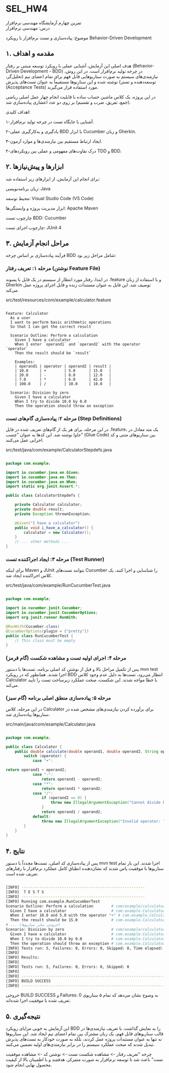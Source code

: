 # SEL_HW4
تمرین چهارم آزمایشگاه مهندسی نرم‌افزار  
  درس: مهندسی نرم‌افزار  

موضوع: پیاده‌سازی و تست نرم‌افزار با رویکرد Behavior-Driven Development

## ۱. مقدمه و اهداف 

هدف اصلی این آزمایش، آشنایی عملی با رویکرد توسعه مبتنی بر رفتار (Behavior-Driven Development - BDD) در چرخه تولید نرم‌افزار است. در این روش، نیازمندی‌های سیستم به صورت سناریوهایی قابل فهم برای تمام اعضای تیم (تحلیل‌گر، توسعه‌دهنده و تستر) نوشته شده و این سناریوها مستقیماً به عنوان تست‌های پذیرش (Acceptance Tests) مورد استفاده قرار می‌گیرند.

در این پروژه، یک کلاس ماشین حساب ساده با قابلیت انجام چهار عمل اصلی ریاضی (جمع، تفریق، ضرب و تقسیم) بر روی دو عدد اعشاری پیاده‌سازی شد.

اهداف کلیدی:

۱-آشنایی با جایگاه تست در چرخه تولید نرم‌افزار.

۲-یادگیری و به‌کارگیری عملی BDD با ابزار Cucumber و زبان Gherkin.

۳-ایجاد ارتباط مستقیم بین نیازمندی‌ها و موارد آزمون.

۴-درک تفاوت‌های مفهومی و عملی بین رویکردهای TDD و BDD.

## ۲. ابزارها و پیش‌نیازها
برای انجام این آزمایش، از ابزارهای زیر استفاده شد:

زبان برنامه‌نویسی: Java 

محیط توسعه: Visual Studio Code (VS Code)

ابزار مدیریت پروژه و وابستگی‌ها: Apache Maven

چارچوب تست BDD: Cucumber

چارچوب اجرای تست: JUnit 4

## ۳. مراحل انجام آزمایش
فرآیند پیاده‌سازی بر اساس چرخه BDD شامل مراحل زیر بود:

### مرحله ۱: تعریف رفتار (نوشتن Feature File)
در ابتدا، رفتار مورد انتظار از سیستم در یک فایل با پسوند .feature و با استفاده از زبان Gherkin توصیف شد. این فایل به عنوان مستندات زنده و قابل اجرای پروژه عمل می‌کند.

src/test/resources/com/example/calculator.feature

```Gherkin

Feature: Calculator
  As a user
  I want to perform basic arithmetic operations
  So that I can get the correct result

  Scenario Outline: Perform a calculation
    Given I have a calculator
    When I enter `operand1` and `operand2` with the operator `operator`
    Then the result should be `result`

    Examples:
    | operand1 | operator | operand2 | result |
    | 10.0     | +        | 5.0      | 15.0   |
    | 20.0     | -        | 8.0      | 12.0   |
    | 7.0      | *        | 6.0      | 42.0   |
    | 100.0    | /        | 10.0     | 10.0   |

  Scenario: Division by zero
    Given I have a calculator
    When I try to divide 10.0 by 0.0
    Then the operation should throw an exception
```
### مرحله ۲: پیاده‌سازی گام‌های تست (Step Definitions)
در این مرحله، برای هر یک از گام‌های تعریف شده در فایل .feature، یک متد معادل در جاوا نوشته شد. این کدها به عنوان "چسب" (Glue Code) بین سناریوهای متنی و کد اجرایی عمل می‌کنند.

src/test/java/com/example/CalculatorStepdefs.java

```Java

package com.example;

import io.cucumber.java.en.Given;
import io.cucumber.java.en.Then;
import io.cucumber.java.en.When;
import static org.junit.Assert.*;

public class CalculatorStepdefs {

    private Calculator calculator;
    private double result;
    private Exception thrownException;

    @Given("I have a calculator")
    public void i_have_a_calculator() {
        calculator = new Calculator();
    }
    // ... other methods ...
}
```

### مرحله ۳: ایجاد اجراکننده تست (Test Runner)
برای اینکه Maven و JUnit بتوانند تست‌های Cucumber را شناسایی و اجرا کنند، یک کلاس اجراکننده ایجاد شد.

src/test/java/com/example/RunCucumberTest.java
```java

package com.example;

import io.cucumber.junit.Cucumber;
import io.cucumber.junit.CucumberOptions;
import org.junit.runner.RunWith;

@RunWith(Cucumber.class)
@CucumberOptions(plugin = {"pretty"})
public class RunCucumberTest {
    // This class must be empty
}
```
### مرحله ۴: اجرای اولیه تست و مشاهده شکست (گام قرمز)
پس از تکمیل مراحل بالا و قبل از نوشتن کد اصلی برنامه، تست‌ها با دستور mvn test اجرا شدند. همانطور که در رویکرد BDD انتظار می‌رود، تست‌ها به دلیل عدم وجود کلاس Calculator با خطا مواجه شدند. این شکست، صحت عملکرد زیرساخت تست را تایید می‌کند.
### مرحله ۵: پیاده‌سازی منطق اصلی برنامه (گام سبز)
در این مرحله، کلاس Calculator برای برآورده کردن نیازمندی‌های مشخص شده در سناریوها پیاده‌سازی شد.

src/main/java/com/example/Calculator.java

```Java

package com.example;

public class Calculator {
    public double calculate(double operand1, double operand2, String operator) {
        switch (operator) {
            case "+":

return operand1 + operand2;
            case "-":
                return operand1 - operand2;
            case "*":
                return operand1 * operand2;
            case "/":
                if (operand2 == 0) {
                    throw new IllegalArgumentException("Cannot divide by zero.");
                }
                return operand1 / operand2;
            default:
                throw new IllegalArgumentException("Invalid operator: " + operator);
        }
    }
}
```

## ۴. نتایج
پس از پیاده‌سازی کد اصلی، تست‌ها مجدداً با دستور mvn test اجرا شدند. این بار تمام سناریوها با موفقیت پاس شدند که نشان‌دهنده انطباق کامل عملکرد نرم‌افزار با رفتارهای تعریف شده است.

```Bash

[INFO] -------------------------------------------------------
[INFO]  T E S T S
[INFO] -------------------------------------------------------
[INFO] Running com.example.RunCucumberTest
Scenario Outline: Perform a calculation        # com/example/calculator.feature:13
  Given I have a calculator                    # com.example.CalculatorStepdefs.i_have_a_calculator()
  When I enter 10.0 and 5.0 with the operator "+" # com.example.CalculatorStepdefs.i_enter_and_with_the_operator(java.lang.Double,java.lang.Double,java.lang.String)
  Then the result should be 15.0               # com.example.CalculatorStepdefs.the_result_should_be(java.lang.Double)
# ... (خروجی سایر سناریوها)
Scenario: Division by zero                     # com/example/calculator.feature:18
  Given I have a calculator                    # com.example.CalculatorStepdefs.i_have_a_calculator()
  When I try to divide 10.0 by 0.0             # com.example.CalculatorStepdefs.i_try_to_divide_by(java.lang.Double,java.lang.Double)
  Then the operation should throw an exception # com.example.CalculatorStepdefs.the_operation_should_throw_an_exception()
[INFO] Tests run: 5, Failures: 0, Errors: 0, Skipped: 0, Time elapsed: 0.580 s -- in com.example.RunCucumberTest
[INFO]
[INFO] Results:
[INFO]
[INFO] Tests run: 5, Failures: 0, Errors: 0, Skipped: 0
[INFO]
[INFO] ------------------------------------------------------------------------
[INFO] BUILD SUCCESS
[INFO] ------------------------------------------------------------------------
```
خروجی BUILD SUCCESS و Failures: 0 به وضوح نشان می‌دهد که تمام ۵ سناریوی تعریف شده با موفقیت اجرا شده‌اند.  

## ۵. نتیجه‌گیری
این آزمایش به خوبی مزایای رویکرد BDD را به نمایش گذاشت. با تعریف نیازمندی‌ها در قالب سناریوهای قابل فهم، یک زبان مشترک بین تمام اعضای تیم ایجاد شد. این سناریوها نه تنها به عنوان مستندات پروژه عمل کردند، بلکه به صورت خودکار به تست‌های پذیرش تبدیل شدند که صحت عملکرد سیستم را در برابر نیازمندی‌های اولیه تضمین می‌کنند.

چرخه "تعریف رفتار -> مشاهده شکست تست -> نوشتن کد -> مشاهده موفقیت تست" باعث شد تا توسعه نرم‌افزار به صورت متمرکز، هدفمند و با اطمینان بالا از کیفیت محصول نهایی انجام شود.